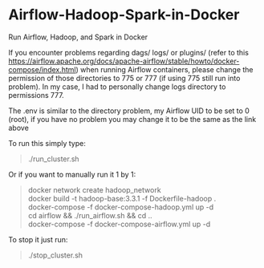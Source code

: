 # Airflow-Hadoop-Spark-in-Docker
Run Airflow, Hadoop, and Spark in Docker

If you encounter problems regarding dags/ logs/ or plugins/ (refer to this https://airflow.apache.org/docs/apache-airflow/stable/howto/docker-compose/index.html) when running Airflow containers, please change the permission of those directories to 775 or 777 (if using 775 still run into problem). In my case, I had to personally change logs directory to permissions 777.

The .env is similar to the directory problem, my Airflow UID to be set to 0 (root), if you have no problem you may change it to be the same as the link above

To run this simply type:
> ./run_cluster.sh

Or if you want to manually run it 1 by 1:
> docker network create hadoop_network  
> docker build -t hadoop-base:3.3.1 -f Dockerfile-hadoop .  
> docker-compose -f docker-compose-hadoop.yml up -d  
> cd airflow && ./run_airflow.sh && cd ..  
> docker-compose -f docker-compose-airflow.yml up -d  

To stop it just run:
> ./stop_cluster.sh  
